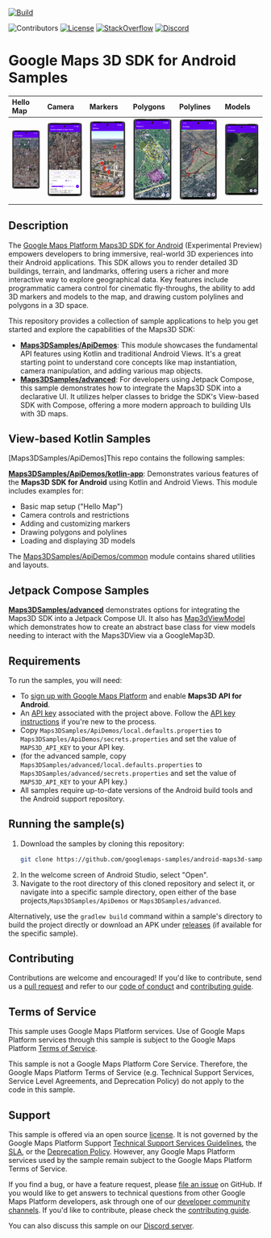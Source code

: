 [![Build](https://github.com/googlemaps-samples/android-maps3d-samples/actions/workflows/build.yml/badge.svg)](https://github.com/googlemaps-samples/android-maps3d-samples/actions/workflows/build.yml)

![Contributors](https://img.shields.io/github/contributors/googlemaps-samples/android-maps3d-samples?color=green)
[![License](https://img.shields.io/github/license/googlemaps-samples/android-maps3d-samples?color=blue)][license]
[![StackOverflow](https://img.shields.io/stackexchange/stackoverflow/t/google-maps?color=orange&label=google-maps&logo=stackoverflow)](https://stackoverflow.com/questions/tagged/android+google-maps)
[![Discord](https://img.shields.io/discord/676948200904589322?color=6A7EC2&logo=discord&logoColor=ffffff)][Discord server]

# Google Maps 3D SDK for Android Samples


| Hello Map                                                                            | Camera                                                                                            | Markers                                   | Polygons                                  | Polylines                                 | Models                                  |
|:-------------------------------------------------------------------------------------|:--------------------------------------------------------------------------------------------------| :---------------------------------------- | :---------------------------------------- | :---------------------------------------- | :---------------------------------------- |
| <img src="images/HelloMapActivity_framed.png" alt="Hello Map Activity" width="121"/> | <img src="images/CameraControlsActivity_framed.png" alt="Camera Controls Activity" width="121"/> | <img src="images/MarkersActivity_framed.png" alt="Markers Activity" width="121"/> | <img src="images/PolygonsActivity_framed.png" alt="Polygons Activity" width="121"/> | <img src="images/PolylinesActivity_framed.png" alt="Polylines Activity" width="121"/> | <img src="images/ModelsActivity_framed.png" alt="Models Activity" width="121"/> |

## Description

The [Google Maps Platform Maps3D SDK for Android](https://developers.google.com/maps/documentation/maps-3d/android-sdk) (Experimental Preview) 
empowers developers to bring immersive, real-world 3D experiences into their Android applications. This SDK allows you to render detailed 3D buildings, 
terrain, and landmarks, offering users a richer and more interactive way to explore geographical data. Key features include programmatic camera control 
for cinematic fly-throughs, the ability to add 3D markers and models to the map, and drawing custom polylines and polygons in a 3D space.

This repository provides a collection of sample applications to help you get started and explore the capabilities of the Maps3D SDK:

* **[Maps3DSamples/ApiDemos](Maps3DSamples/ApiDemos)**: This module showcases the fundamental API features using Kotlin and traditional
Android Views. It's a great starting point to understand core concepts like map instantiation, camera manipulation, and adding various map objects.
* **[Maps3DSamples/advanced](Maps3DSamples/advanced)**: For developers using Jetpack Compose, this sample demonstrates
how to integrate the Maps3D SDK into a declarative UI. It utilizes helper classes to bridge the SDK's View-based SDK with Compose, offering a more modern
approach to building UIs with 3D maps.

## View-based Kotlin Samples

[Maps3DSamples/ApiDemos]This repo contains the following samples:

**[Maps3DSamples/ApiDemos/kotlin-app](Maps3DSamples/ApiDemos/kotlin-app)**: Demonstrates various features of the **Maps3D SDK for Android**
using Kotlin and Android Views. This module includes examples for:

* Basic map setup ("Hello Map")
* Camera controls and restrictions
* Adding and customizing markers
* Drawing polygons and polylines
* Loading and displaying 3D models

The [Maps3DSamples/ApiDemos/common](Maps3DSamples/ApiDemos/common) module contains shared utilities and layouts.

## Jetpack Compose Samples

**[Maps3DSamples/advanced](Maps3DSamples/advanced)** demonstrates options for integrating the Maps3D SDK into a Jetpack Compose UI.
It also has [Map3dViewModel](Maps3DSamples/advanced/app/src/main/java/com/example/advancedmaps3dsamples/common/Map3dViewModel.kt) which demonstrates how to
create an abstract base class for view models needing to interact with the Maps3DView via a GoogleMap3D.

## Requirements

To run the samples, you will need:

- To [sign up with Google Maps Platform] and enable **Maps3D API for Android**. 
- An [API key] associated with the project above. Follow the [API key instructions] if you're new to the process.
- Copy `Maps3DSamples/ApiDemos/local.defaults.properties` to `Maps3DSamples/ApiDemos/secrets.properties` and set the value of `MAPS3D_API_KEY` to your API key.
- (for the advanced sample, copy `Maps3DSamples/advanced/local.defaults.properties` to `Maps3DSamples/advanced/secrets.properties` and set the value of `MAPS3D_API_KEY` to your API key.)
- All samples require up-to-date versions of the Android build tools and the Android support repository.

## Running the sample(s)

1.  Download the samples by cloning this repository:
    ```bash
    git clone https://github.com/googlemaps-samples/android-maps3d-samples.git
    ```
2.  In the welcome screen of Android Studio, select "Open".
3.  Navigate to the root directory of this cloned repository and select it, or navigate into a specific sample directory, open either of the base projects,`Maps3DSamples/ApiDemos` or `Maps3DSamples/advanced`.

Alternatively, use the `gradlew build` command within a sample's directory to build the project directly or download an APK
under [releases](https://github.com/googlemaps/android-maps3d-samples/releases) (if available for the specific sample).

## Contributing

Contributions are welcome and encouraged! If you'd like to contribute, send us a [pull request] and refer to our [code of conduct] and [contributing guide].

## Terms of Service

This sample uses Google Maps Platform services. Use of Google Maps Platform services through this sample is subject to the Google Maps Platform [Terms of Service].

This sample is not a Google Maps Platform Core Service. Therefore, the Google Maps Platform Terms of Service (e.g. Technical Support Services, Service Level Agreements, and Deprecation Policy) do not apply to the code in this sample.

## Support

This sample is offered via an open source [license]. It is not governed by the Google Maps Platform Support [Technical Support Services Guidelines], the [SLA], or the [Deprecation Policy]. However, any Google Maps Platform services used by the sample remain subject to the Google Maps Platform Terms of Service.

If you find a bug, or have a feature request, please [file an issue] on GitHub. If you would like to get answers to technical questions from other Google Maps Platform developers, ask through one of our [developer community channels]. If you'd like to contribute, please check the [contributing guide].

You can also discuss this sample on our [Discord server].

[android-sdk]: https://developers.google.com/maps/documentation/android-sdk
[API key]: https://developers.google.com/maps/documentation/android-sdk/get-api-key
[API key instructions]: https://developers.google.com/maps/documentation/android-sdk/config#step_3_add_your_api_key_to_the_project

[code of conduct]: ?tab=coc-ov-file#readme
[contributing guide]: CONTRIBUTING.md
[Deprecation Policy]: https://cloud.google.com/maps-platform/terms
[developer community channels]: https://developers.google.com/maps/developer-community
[Discord server]: https://discord.gg/hYsWbmk
[file an issue]: https://github.com/googlemaps-samples/android-maps3d-samples/issues/new/choose
[license]: LICENSE
[pull request]: https://github.com/googlemaps-samples/android-maps3d-samples/compare
[project]: https://developers.google.com/maps/documentation/android-sdk/cloud-setup#enabling-apis
[Sign up with Google Maps Platform]: https://console.cloud.google.com/google/maps-apis/start
[SLA]: https://cloud.google.com/maps-platform/terms/sla
[Technical Support Services Guidelines]: https://cloud.google.com/maps-platform/terms/tssg
[Terms of Service]: https://cloud.google.com/maps-platform/terms

